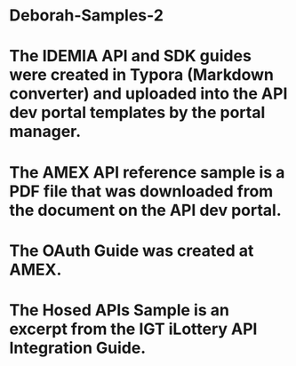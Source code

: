 # Deborah-Samples-2
# The IDEMIA API and SDK guides were created in Typora (Markdown converter) and uploaded into the API dev portal templates by the portal manager.
# The AMEX API reference sample is a PDF file that was downloaded from the document on the API dev portal.
# The OAuth Guide was created at AMEX.
# The Hosed APIs Sample is an excerpt from the IGT iLottery API Integration Guide.

